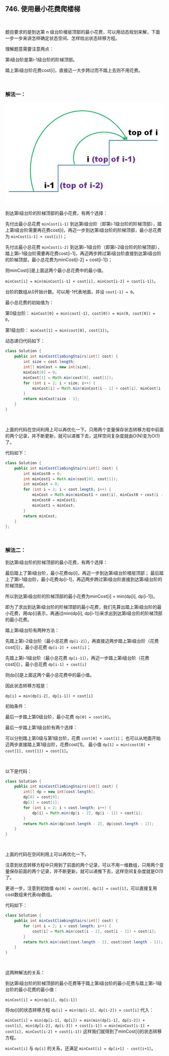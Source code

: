 ## 746. 使用最小花费爬楼梯

&nbsp;

题目要求的是到达第 n 级台阶楼层顶部的最小花费，可以用动态规划来解，下面一步一步来讲怎样确定状态空间、怎样给出状态转移方程。

理解题意需要注意两点：

第i级台阶是第i-1级台阶的阶梯顶部。

踏上第i级台阶花费cost[i]，直接迈一大步跨过而不踏上去则不用花费。

&nbsp;

### 解法一：

![stair3.jpg](00746-1.png)

到达第i级台阶的阶梯顶部的最小花费，有两个选择：

先付出最小总花费 `minCost[i-1]` 到达第i级台阶（即第i-1级台阶的阶梯顶部），踏上第i级台阶需要再花费cost[i]，再迈一步到达第i级台阶的阶梯顶部，最小总花费为 `minCost[i-1] + cost[i])`；

先付出最小总花费 `minCost[i-2]` 到达第i-1级台阶（即第i-2级台阶的阶梯顶部），踏上第i-1级台阶需要再花费cost[i-1]，再迈两步跨过第i级台阶直接到达第i级台阶的阶梯顶部，最小总花费为minCost[i-2] + cost[i-1])；

则minCost[i]是上面这两个最小总花费中的最小值。

`minCost[i] = min(minCost[i-1] + cost[i], minCost[i-2] + cost[i-1])`。

台阶的数组从0开始计数。可以用-1代表地面，并设 `cost[-1] = 0`。

最小总花费的初始值为：

第0级台阶： `minCost[0] = min(cost[-1], cost[0]) = min(0, cost[0]) = 0`，

第1级台阶： `minCost[1] = min(cost[0], cost[1])`。

动态递归代码如下：

```java
class Solution {
    public int minCostClimbingStairs(int[] cost) {
        int size = cost.length;
        int[] minCost = new int[size];
        minCost[0] = 0;
        minCost[1] = Math.min(cost[0], cost[1]);
        for (int i = 2; i < size; i++) {
            minCost[i] = Math.min(minCost[i - 1] + cost[i], minCost[i - 2] + cost[i - 1]);
        }
        return minCost[size - 1];
    }
}
```

&nbsp;

上面的代码在空间利用上可以再优化一下。只用两个变量保存状态转移方程中前面的两个记录，并不断更新，就可以递推下去，这样空间复杂度就由O(N)变为O(1)了。

代码如下：

```java
class Solution {
    public int minCostClimbingStairs(int[] cost) {
        int minCost0 = 0;
        int minCost1 = Math.min(cost[0], cost[1]);
        int minCost = 0;
        for (int i = 2; i < cost.length; i++) {
            minCost = Math.min(minCost1 + cost[i], minCost0 + cost[i - 1]);
            minCost0 = minCost1;
            minCost1 = minCost;
        }
        return minCost;
    }
};
```

&nbsp;

### 解法二：

到达第i级台阶的阶梯顶部的最小花费，有两个选择：

最后踏上了第i级台阶，最小花费dp[i]，再迈一步到达第i级台阶楼层顶部；
最后踏上了第i-1级台阶，最小花费dp[i-1]，再迈两步跨过第i级台阶直接到达第i级台阶的阶梯顶部。

所以到达第i级台阶的阶梯顶部的最小花费为minCost[i] = min(dp[i], dp[i-1])。

即为了求出到达第i级台阶的阶梯顶部的最小花费，我们先算出踏上第i级台阶的最小花费，用dp[i]表示，再通过min(dp[i], dp[i-1])来求出到达第i级台阶的阶梯顶部的最小花费。



踏上第i级台阶有两种方法：

先踏上第i-2级台阶（最小总花费 `dp[i-2]`），再直接迈两步踏上第i级台阶（花费cost[i]），最小总花费 `dp[i-2] + cost[i]`；

先踏上第i-1级台阶（最小总花费 `dp[i-1]`），再迈一步踏上第i级台阶（花费cost[i]），最小总花费 `dp[i-1] + cost[i]`

则dp[i]是上面这两个最小总花费中的最小值。

因此状态转移方程是：

`dp[i] = min(dp[i-2], dp[i-1]) + cost[i]`

初始条件：

最后一步踏上第0级台阶，最小花费 `dp[0] = cost[0]`。

最后一步踏上第1级台阶有两个选择：

可以分别踏上第0级与第1级台阶，花费 `cost[0] + cost[1]`；
也可以从地面开始迈两步直接踏上第1级台阶，花费cost[1]。
最小值 `dp[1] = min(cost[0] + cost[1], cost[1]) = cost[1]`。

&nbsp;

以下是代码：

```java
class Solution {
    public int minCostClimbingStairs(int[] cost) {
        int[] dp = new int[cost.length];
        dp[0] = cost[0];
        dp[1] = cost[1];
        for (int i = 2; i < cost.length; i++) {
            dp[i] = Math.min(dp[i - 2], dp[i - 1]) + cost[i];
        }
        return Math.min(dp[cost.length - 2], dp[cost.length - 1]);
    }
}
```

&nbsp;

上面的代码在空间利用上可以再优化一下。

注意到状态转移方程中只用到了前面的两个记录，可以不用一维数组，只用两个变量保存前面的两个记录，并不断更新，就可以递推下去，这样空间复杂度就是O(1)了。

更进一步，注意到初始值 `dp[0] = cost[0]，dp[1] = cost[1]`，可以直接复用cost数组来代表dp数组。

代码如下：

```java
class Solution {
    public int minCostClimbingStairs(int[] cost) {
        for (int i = 2; i < cost.length; i++) {
            cost[i] = Math.min(cost[i - 2], cost[i - 1]) + cost[i];
        }
        return Math.min(cost[cost.length - 2], cost[cost.length - 1]);
    }
}
```

&nbsp;

这两种解法的关系：

到达第i级台阶的阶梯顶部的最小花费等于踏上第i级台阶的最小花费与踏上第i-1级台阶的最小花费的最小值：

`minCost[i] = min(dp[i], dp[i-1])`

将dp[i]的状态转移方程 `dp[i] = min(dp[i-1], dp[i-2]) + cost[i]` 代入：

`minCost[i] = min(dp[i-1], dp[i])
           = min(min(dp[i-1], dp[i-2]) + cost[i], min(dp[i-2], dp[i-3]) + cost[i-1])
           = min(minCost[i-1] + cost[i], minCost[i-2] + cost[i-1])`
这样我们就得到了minCost[i]的状态转移方程。

`minCost[i]` 与 `dp[i]` 的关系，还满足 `minCost[i] = dp[i+1] - cost[i+1]`。